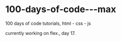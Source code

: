 # 100-days-of-code---max

100 days of code tutorials, html - css - js

currently working on flex., day 17.
